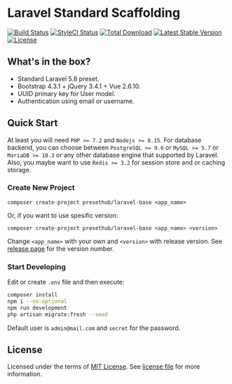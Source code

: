 # Laravel Standard Scaffolding

[![Build Status](https://travis-ci.org/presethub/laravel-base.svg?branch=master)](https://travis-ci.org/presethub/laravel-base)
[![StyleCI Status](https://github.styleci.io/repos/184733142/shield?branch=master)](https://github.styleci.io/repos/184733142)
[![Total Download](https://poser.pugx.org/presethub/laravel-base/d/total.svg?format=flat-square)](https://packagist.org/packages/presethub/laravel-base)
[![Latest Stable Version](https://poser.pugx.org/presethub/laravel-base/v/stable.svg?format=flat-square)](https://packagist.org/packages/presethub/laravel-base)
[![License](https://img.shields.io/badge/license-mit-green.svg?style=flat-square)](https://choosealicense.com/licenses/mit/)

## What's in the box?

- Standard Laravel 5.8 preset.
- Bootstrap 4.3.1 + jQuery 3.4.1 + Vue 2.6.10.
- UUID primary key for User model.
- Authentication using email or username.

## Quick Start

At least you will need `PHP >= 7.2` and `Nodejs >= 8.15`. For database backend, you can choose between
`PostgreSQL >= 9.6` or `MySQL >= 5.7` or `MariaDB >= 10.3` or any other database engine that supported
by Laravel. Also, you maybe want to use `Redis >= 3.2` for session store and or caching storage.

### Create New Project

```
composer create-project presethub/laravel-base <app_name>
```

Or, if you want to use spesific version:

```
composer create-project presethub/laravel-base <app_name> <version>
```

Change `<app_name>` with your own and `<version>` with release version.
See [release page][releasepage] for the version number.

### Start Developing

Edit or create `.env` file and then execute:

```bash
composer install
npm i --no-optional
npm run development
php artisan migrate:fresh --seed
```

Default user is `admin@mail.com` and `secret` for the password.

## License

Licensed under the terms of [MIT License][choosealicense]. See [license file](./license.txt) for more information.

[choosealicense]:https://choosealicense.com/licenses/mit/
[releasepage]:https://github.com/presethub/laravel-base/releases
